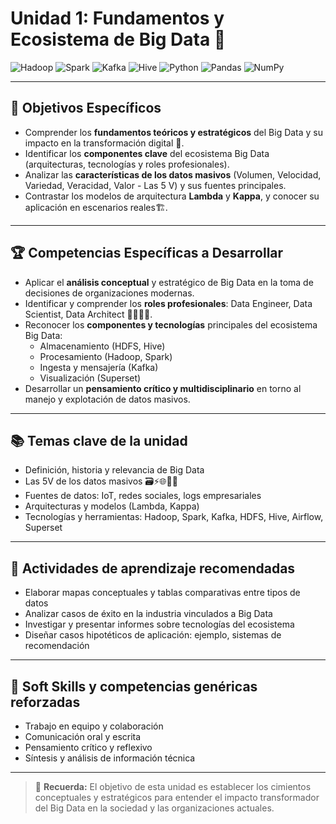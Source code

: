
# Unidad 1: Fundamentos y Ecosistema de Big Data 🚀

![Hadoop](https://img.shields.io/badge/Hadoop-66CCFF?logo=apache-hadoop&logoColor=white)
![Spark](https://img.shields.io/badge/Spark-FDEE21?logo=apachespark&logoColor=black)
![Kafka](https://img.shields.io/badge/Kafka-231F20?logo=apachekafka&logoColor=white)
![Hive](https://img.shields.io/badge/Hive-F4B942?logo=apachehive&logoColor=black)
![Python](https://img.shields.io/badge/Python-3776AB?logo=python&logoColor=white)
![Pandas](https://img.shields.io/badge/Pandas-150458?logo=pandas&logoColor=white)
![NumPy](https://img.shields.io/badge/NumPy-013243?logo=numpy&logoColor=white)

---

## 🎯 Objetivos Específicos

- Comprender los **fundamentos teóricos y estratégicos** del Big Data y su impacto en la transformación digital 🤖.
- Identificar los **componentes clave** del ecosistema Big Data (arquitecturas, tecnologías y roles profesionales).
- Analizar las **características de los datos masivos** (Volumen, Velocidad, Variedad, Veracidad, Valor - Las 5 V) y sus fuentes principales.
- Contrastar los modelos de arquitectura **Lambda** y **Kappa**, y conocer su aplicación en escenarios reales🏗️.

---

## 🏆 Competencias Específicas a Desarrollar

- Aplicar el **análisis conceptual** y estratégico de Big Data en la toma de decisiones de organizaciones modernas.
- Identificar y comprender los **roles profesionales**: Data Engineer, Data Scientist, Data Architect 👨‍💻👩‍🔬.
- Reconocer los **componentes y tecnologías** principales del ecosistema Big Data:  
  - Almacenamiento (HDFS, Hive)  
  - Procesamiento (Hadoop, Spark)  
  - Ingesta y mensajería (Kafka)  
  - Visualización (Superset)  
- Desarrollar un **pensamiento crítico y multidisciplinario** en torno al manejo y explotación de datos masivos.

---

## 📚 Temas clave de la unidad

- Definición, historia y relevancia de Big Data
- Las 5V de los datos masivos 🗃️⚡🌐📏💎
- Fuentes de datos: IoT, redes sociales, logs empresariales
- Arquitecturas y modelos (Lambda, Kappa)
- Tecnologías y herramientas: Hadoop, Spark, Kafka, HDFS, Hive, Airflow, Superset

---

## 📌 Actividades de aprendizaje recomendadas

- Elaborar mapas conceptuales y tablas comparativas entre tipos de datos
- Analizar casos de éxito en la industria vinculados a Big Data
- Investigar y presentar informes sobre tecnologías del ecosistema
- Diseñar casos hipotéticos de aplicación: ejemplo, sistemas de recomendación

---

## 🤝 Soft Skills y competencias genéricas reforzadas

- Trabajo en equipo y colaboración
- Comunicación oral y escrita
- Pensamiento crítico y reflexivo
- Síntesis y análisis de información técnica

---

> 📝 **Recuerda:** El objetivo de esta unidad es establecer los cimientos conceptuales y estratégicos para entender el impacto transformador del Big Data en la sociedad y las organizaciones actuales.

